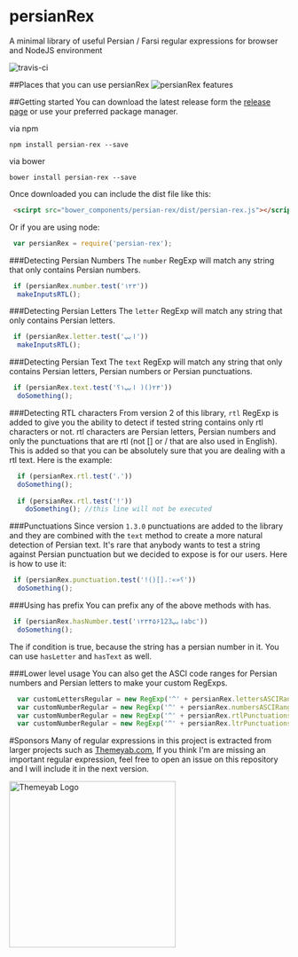 # persianRex
 A minimal library of useful Persian / Farsi regular expressions for browser and NodeJS environment

 ![travis-ci](https://travis-ci.org/ImanMh/persianRex.svg)

##Places that you can use persianRex
<img src="http://www.themeyab.com/img/blog/github-persianRex.jpg" alt="persianRex features"/>

##Getting started
You can download the latest release form the [release page](https://github.com/ImanMh/persianRex/releases) or use your preferred package manager.

via npm 

```npm install persian-rex --save```

via bower

```bower install persian-rex --save```

Once downloaded you can include the dist file like this: 

```html
 <scirpt src="bower_components/persian-rex/dist/persian-rex.js"></script>
```

Or if you are using node:

```js
 var persianRex = require('persian-rex');
```

###Detecting Persian Numbers
The ```number``` RegExp will match any string that only contains Persian numbers.
```js
 if (persianRex.number.test('۱۲۳'))
  makeInputsRTL();
```

###Detecting Persian Letters
The ```letter``` RegExp will match any string that only contains Persian letters.
```js
 if (persianRex.letter.test('ابپ'))
  makeInputsRTL();
```

###Detecting Persian Text
The ```text``` RegExp will match any string that only contains Persian letters, Persian numbers or Persian punctuations.
```js
 if (persianRex.text.test('ابپ۱؟ )()۲۳'))
  doSomething();
```

###Detecting RTL characters
From version 2 of this library, ```rtl``` RegExp is added to give you the ability to detect if tested string contains only rtl characters or not. rtl characters are Persian letters, Persian numbers and only the punctuations that are rtl (not [] or / that are also used in English). This is added so that you can be absolutely sure that you are dealing with a rtl text. Here is the example: 
```js
  if (persianRex.rtl.test('،'))
  doSomething();
    
  if (persianRex.rtl.test('!'))
    doSomething(); //this line will not be executed
```

###Punctuations
Since version ```1.3.0``` punctuations are added to the library and they are combined with the ```text``` method to create a more natural detection of Persian text. It's rare that anybody wants to test a string against Persian punctuation but we decided to expose is for our users. Here is how to use it: 
```js
 if (persianRex.punctuation.test('!()[]،؟«»؛'))
  doSomething();
```

###Using has prefix
You can prefix any of the above methods with has.

```js
 if (persianRex.hasNumber.test('ابپ۱۲۳۴۵۶123abc'))
  doSomething();
```

The if condition is true, because the string has a persian number in it. You can use ```hasLetter``` and ```hasText``` as well.

###Lower level usage
You can also get the ASCI code ranges for Persian numbers and Persian letters to make your custom RegExps.
```js
  var customLettersRegular = new RegExp('^' + persianRex.lettersASCIRange);
  var customNumberRegular = new RegExp('^' + persianRex.numbersASCIRange);
  var customNumberRegular = new RegExp('^' + persianRex.rtlPunctuationsASCIRange);
  var customNumberRegular = new RegExp('^' + persianRex.ltrPunctuationsASCIRange);
```

#Sponsors
Many of regular expressions in this project is extracted from larger projects such as [Themeyab.com](http://themeyab.com),
If you think I'm are missing an important regular expression, feel free to open an issue on this repository and I will include it in the next version.

<a href="http://themeyab.com" target="_blank"><img src="http://www.themeyab.com/img/themeyab-logo.png" alt="Themeyab Logo" style="width:300px;height:auto;"></a>
